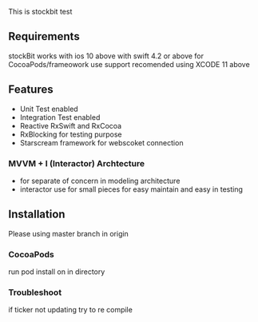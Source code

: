 
This is stockbit test

## Requirements
stockBit works with ios 10 above with swift 4.2 or above for CocoaPods/frameowork use support recomended using XCODE 11 above

## Features

- Unit Test enabled
- Integration Test enabled
- Reactive RxSwift and RxCocoa
- RxBlocking for testing purpose 
- Starscream framework for webscoket connection

### MVVM + I (Interactor) Archtecture

* for separate of concern in modeling architecture
* interactor use for small pieces for easy maintain and easy in testing

## Installation
Please using master branch in origin

### CocoaPods
run pod install on in directory

### Troubleshoot
if ticker not updating
try to re compile 


